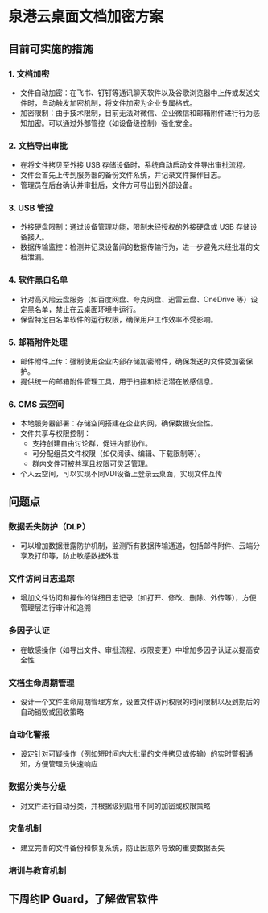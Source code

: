 # 泉港云桌面文档加密方案

## 目前可实施的措施

### 1. 文档加密

- 文件自动加密：在飞书、钉钉等通讯聊天软件以及谷歌浏览器中上传或发送文件时，自动触发加密机制，将文件加密为企业专属格式。
- 加密限制：由于技术限制，目前无法对微信、企业微信和邮箱附件进行行为感知加密。可以通过外部管控（如设备级控制）强化安全。

### 2. 文档导出审批

- 在将文件拷贝至外接 USB 存储设备时，系统自动启动文件导出审批流程。
- 文件会首先上传到服务器的备份文件系统，并记录文件操作日志。
- 管理员在后台确认并审批后，文件方可导出到外部设备。

### 3. USB 管控

- 外接硬盘限制：通过设备管理功能，限制未经授权的外接硬盘或 USB 存储设备接入。
- 数据传输监控：检测并记录设备间的数据传输行为，进一步避免未经批准的文档泄漏。

### 4. 软件黑白名单

- 针对高风险云盘服务（如百度网盘、夸克网盘、迅雷云盘、OneDrive 等）设定黑名单，禁止在云桌面环境中运行。
- 保留特定白名单软件的运行权限，确保用户工作效率不受影响。

### 5. 邮箱附件处理

- 邮件附件上传：强制使用企业内部存储加密附件，确保发送的文件受加密保护。
- 提供统一的邮箱附件管理工具，用于扫描和标记潜在敏感信息。

### 6. CMS 云空间

- 本地服务器部署：存储空间搭建在企业内网，确保数据安全性。
- 文件共享与权限控制：
  - 支持创建自由讨论群，促进内部协作。
  - 可分配组员文件权限（如仅阅读、编辑、下载限制等）。
  - 群内文件可被共享且权限可灵活管理。
- 个人云空间，可以实现不同VDI设备上登录云桌面，实现文件互传

## 问题点

### 数据丢失防护（DLP）

- 可以增加数据泄露防护机制，监测所有数据传输通道，包括邮件附件、云端分享及打印等，防止敏感数据外泄

### 文件访问日志追踪

- 增加文件访问和操作的详细日志记录（如打开、修改、删除、外传等），方便管理层进行审计和追溯

### 多因子认证

- 在敏感操作（如导出文件、审批流程、权限变更）中增加多因子认证以提高安全性

### 文档生命周期管理

- 设计一个文件生命周期管理方案，设置文件访问权限的时间限制以及到期后的自动销毁或回收策略

### 自动化警报

- 设定针对可疑操作（例如短时间内大批量的文件拷贝或传输）的实时警报通知，方便管理员快速响应

### 数据分类与分级

- 对文件进行自动分类，并根据级别启用不同的加密或权限策略

### 灾备机制

- 建立完善的文件备份和恢复系统，防止因意外导致的重要数据丢失

### 培训与教育机制

## 下周约IP Guard，了解做官软件
